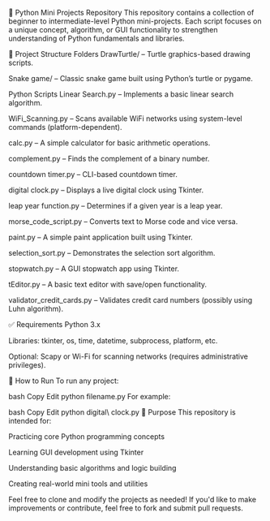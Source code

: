 🐍 Python Mini Projects Repository
This repository contains a collection of beginner to intermediate-level Python mini-projects. Each script focuses on a unique concept, algorithm, or GUI functionality to strengthen understanding of Python fundamentals and libraries.

📁 Project Structure
Folders
DrawTurtle/ – Turtle graphics-based drawing scripts.

Snake game/ – Classic snake game built using Python’s turtle or pygame.

Python Scripts
Linear Search.py – Implements a basic linear search algorithm.

WiFi_Scanning.py – Scans available WiFi networks using system-level commands (platform-dependent).

calc.py – A simple calculator for basic arithmetic operations.

complement.py – Finds the complement of a binary number.

countdown timer.py – CLI-based countdown timer.

digital clock.py – Displays a live digital clock using Tkinter.

leap year function.py – Determines if a given year is a leap year.

morse_code_script.py – Converts text to Morse code and vice versa.

paint.py – A simple paint application built using Tkinter.

selection_sort.py – Demonstrates the selection sort algorithm.

stopwatch.py – A GUI stopwatch app using Tkinter.

tEditor.py – A basic text editor with save/open functionality.

validator_credit_cards.py – Validates credit card numbers (possibly using Luhn algorithm).

✅ Requirements
Python 3.x

Libraries: tkinter, os, time, datetime, subprocess, platform, etc.

Optional: Scapy or Wi-Fi for scanning networks (requires administrative privileges).

🚀 How to Run
To run any project:

bash
Copy
Edit
python filename.py
For example:

bash
Copy
Edit
python digital\ clock.py
🎯 Purpose
This repository is intended for:

Practicing core Python programming concepts

Learning GUI development using Tkinter

Understanding basic algorithms and logic building

Creating real-world mini tools and utilities

Feel free to clone and modify the projects as needed! If you'd like to make improvements or contribute, feel free to fork and submit pull requests.
